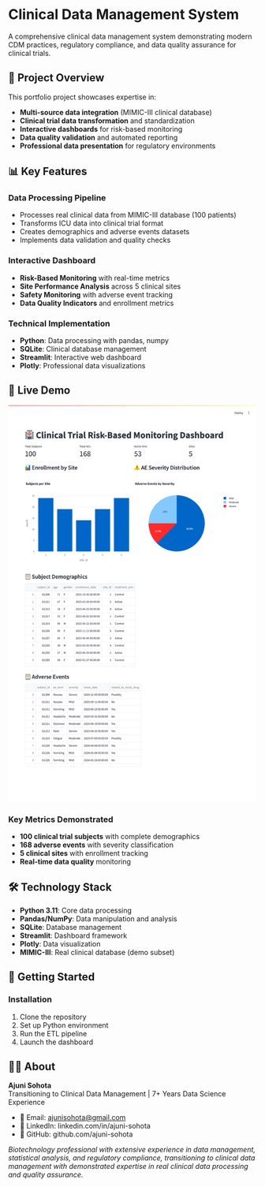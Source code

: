 # Clinical Data Management System

A comprehensive clinical data management system demonstrating modern CDM practices, regulatory compliance, and data quality assurance for clinical trials.

## 🎯 Project Overview

This portfolio project showcases expertise in:
- **Multi-source data integration** (MIMIC-III clinical database)
- **Clinical trial data transformation** and standardization
- **Interactive dashboards** for risk-based monitoring
- **Data quality validation** and automated reporting
- **Professional data presentation** for regulatory environments

## 📊 Key Features

### Data Processing Pipeline
- Processes real clinical data from MIMIC-III database (100 patients)
- Transforms ICU data into clinical trial format
- Creates demographics and adverse events datasets
- Implements data validation and quality checks

### Interactive Dashboard
- **Risk-Based Monitoring** with real-time metrics
- **Site Performance Analysis** across 5 clinical sites
- **Safety Monitoring** with adverse event tracking
- **Data Quality Indicators** and enrollment metrics

### Technical Implementation
- **Python**: Data processing with pandas, numpy
- **SQLite**: Clinical database management
- **Streamlit**: Interactive web dashboard
- **Plotly**: Professional data visualizations

## 🚀 Live Demo
![Clinical Trial Dashboard](assets/dashboard_screenshot.png)

### Key Metrics Demonstrated
- **100 clinical trial subjects** with complete demographics
- **168 adverse events** with severity classification
- **5 clinical sites** with enrollment tracking
- **Real-time data quality** monitoring

## 🛠️ Technology Stack

- **Python 3.11**: Core data processing
- **Pandas/NumPy**: Data manipulation and analysis
- **SQLite**: Database management
- **Streamlit**: Dashboard framework
- **Plotly**: Data visualization
- **MIMIC-III**: Real clinical database (demo subset)

## 🚀 Getting Started

### Installation
1. Clone the repository
2. Set up Python environment
3. Run the ETL pipeline
4. Launch the dashboard

## 👨‍💻 About

**Ajuni Sohota**  
Transitioning to Clinical Data Management | 7+ Years Data Science Experience

- 📧 Email: ajunisohota@gmail.com
- 💼 LinkedIn: linkedin.com/in/ajuni-sohota
- 🔗 GitHub: github.com/ajuni-sohota

*Biotechnology professional with extensive experience in data management, statistical analysis, and regulatory compliance, transitioning to clinical data management with demonstrated expertise in real clinical data processing and quality assurance.*
